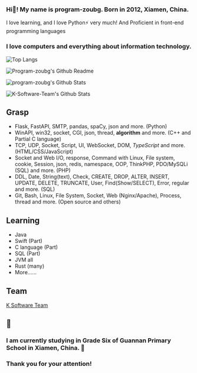 ### Hi👋! My name is program-zoubg. Born in 2012, Xiamen, China.

I love learning, and I love Python⚡ very much! And Proficient in front-end programming languages

### I love computers and everything about information technology.

![Top Langs](https://github-readme-stats.vercel.app/api/top-langs/?username=karsl-program&layout=compact)

![Program-zoubg's Github Readme](https://github-readme-stats.vercel.app/api?username=karsl-program&show_icons=true&theme=dark&include_all_commits=true)

![program-zoubg's Github Stats](https://stats.deeptrain.net/user/karsl-program/)

![K-Software-Team's Github Stats](https://stats.deeptrain.net/user/K-Software-Team/)

## Grasp
- Flask, FastAPI, SMTP, pandas, spaCy, json and more. (Python)
- WinAPI, win32, socket, CGI, json, thread, **algorithm** and more. (C++ and Partial C language)
- TCP, UDP, Socket, Script, UI, WebSocket, DOM, *TypeScript* and more. (HTML/CSS/JavaScript)
- Socket and Web I/O, response, Command with Linux, File system, cookie, Session, json, redis, namespace, OOP, ThinkPHP, PDO/MySQLi (SQL) and more. (PHP)
- DDL, Date, String(text), Check, CREATE, DROP, ALTER, INSERT, UPDATE, DELETE, TRUNCATE, User, Find(Show/SELECT), Error, regular and more. (SQL)
- Git, Bash, Linux, File System, Socket, Web (Nginx/Apache), Process, thread and more. (Open source and others)

## Learning
- Java
- Swift (Part)
- C language (Part)
- SQL (Part)
- JVM all
- Rust (many)
- More……

## Team

[K Software Team](https://github.com/K-Software-Team)

## 💬
### I am currently studying in Grade Six of Guannan Primary School in Xiamen, China. 🌱
### Thank you for your attention!
